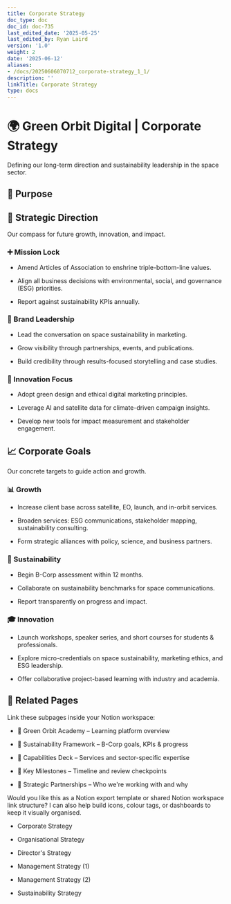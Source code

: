 ```yaml
---
title: Corporate Strategy
doc_type: doc
doc_id: doc-735
last_edited_date: '2025-05-25'
last_edited_by: Ryan Laird
version: '1.0'
weight: 2
date: '2025-06-12'
aliases:
- /docs/20250606070712_corporate-strategy_1_1/
description: ''
linkTitle: Corporate Strategy
type: docs
---
```


# 🌍 Green Orbit Digital | Corporate Strategy

Defining our long-term direction and sustainability leadership in the space sector.

<!-- Unsupported block type: divider -->

## 🎯 Purpose

<!-- Unsupported block type: quote -->

<!-- Unsupported block type: divider -->

## 🧭 Strategic Direction

Our compass for future growth, innovation, and impact.

### ➕ Mission Lock

<!-- Unsupported block type: quote -->

- Amend Articles of Association to enshrine triple-bottom-line values.

- Align all business decisions with environmental, social, and governance (ESG) priorities.

- Report against sustainability KPIs annually.

<!-- Unsupported block type: divider -->

### 🧠 Brand Leadership

<!-- Unsupported block type: quote -->

- Lead the conversation on space sustainability in marketing.

- Grow visibility through partnerships, events, and publications.

- Build credibility through results-focused storytelling and case studies.

<!-- Unsupported block type: divider -->

### 🚀 Innovation Focus

<!-- Unsupported block type: quote -->

- Adopt green design and ethical digital marketing principles.

- Leverage AI and satellite data for climate-driven campaign insights.

- Develop new tools for impact measurement and stakeholder engagement.

<!-- Unsupported block type: divider -->

## 📈 Corporate Goals

Our concrete targets to guide action and growth.

### 📊 Growth

<!-- Unsupported block type: quote -->

- Increase client base across satellite, EO, launch, and in-orbit services.

- Broaden services: ESG communications, stakeholder mapping, sustainability consulting.

- Form strategic alliances with policy, science, and business partners.

<!-- Unsupported block type: divider -->

### 🌱 Sustainability

<!-- Unsupported block type: quote -->

- Begin B-Corp assessment within 12 months.

- Collaborate on sustainability benchmarks for space communications.

- Report transparently on progress and impact.

<!-- Unsupported block type: divider -->

### 🎓 Innovation

<!-- Unsupported block type: quote -->

- Launch workshops, speaker series, and short courses for students & professionals.

- Explore micro-credentials on space sustainability, marketing ethics, and ESG leadership.

- Offer collaborative project-based learning with industry and academia.

<!-- Unsupported block type: divider -->

## 🧩 Related Pages

Link these subpages inside your Notion workspace:

- 🔗 Green Orbit Academy – Learning platform overview

- 🧾 Sustainability Framework – B-Corp goals, KPIs & progress

- 💼 Capabilities Deck – Services and sector-specific expertise

- 📅 Key Milestones – Timeline and review checkpoints

- 🧠 Strategic Partnerships – Who we're working with and why

<!-- Unsupported block type: divider -->

Would you like this as a Notion export template or shared Notion workspace link structure? I can also help build icons, colour tags, or dashboards to keep it visually organised.



- Corporate Strategy

- Organisational Strategy

- Director's Strategy

- Management Strategy (1)

- Management Strategy (2)

- Sustainability Strategy
